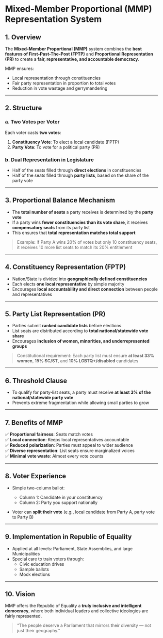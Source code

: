 # Mixed-Member Proportional (MMP) Representation System

## 1. Overview

The **Mixed-Member Proportional (MMP)** system combines the **best features of First-Past-The-Post (FPTP)** and **Proportional Representation (PR)** to create a **fair, representative, and accountable democracy**.

MMP ensures:
- Local representation through constituencies
- Fair party representation in proportion to total votes
- Reduction in vote wastage and gerrymandering

---

## 2. Structure

### a. Two Votes per Voter
Each voter casts **two votes**:
1. **Constituency Vote**: To elect a local candidate (FPTP)
2. **Party Vote**: To vote for a political party (PR)

### b. Dual Representation in Legislature
- Half of the seats filled through **direct elections** in constituencies
- Half of the seats filled through **party lists**, based on the share of the party vote

---

## 3. Proportional Balance Mechanism

- The **total number of seats** a party receives is determined by the **party vote**
- If a party wins **fewer constituencies than its vote share**, it receives **compensatory seats** from its party list
- This ensures that **total representation matches total support**

> Example: If Party A wins 20% of votes but only 10 constituency seats, it receives 10 more list seats to match its 20% entitlement

---

## 4. Constituency Representation (FPTP)

- Nation/State is divided into **geographically defined constituencies**
- Each elects **one local representative** by simple majority
- Encourages **local accountability and direct connection** between people and representatives

---

## 5. Party List Representation (PR)

- Parties submit **ranked candidate lists** before elections
- List seats are distributed according to **total national/statewide vote share**
- Encourages **inclusion of women, minorities, and underrepresented groups**

> Constitutional requirement: Each party list must ensure **at least 33% women**, **15% SC/ST**, and **10% LGBTQ+/disabled** candidates

---

## 6. Threshold Clause

- To qualify for party-list seats, a party must receive **at least 3% of the national/statewide party vote**
- Prevents extreme fragmentation while allowing small parties to grow

---

## 7. Benefits of MMP

✅ **Proportional fairness**: Seats match votes  
✅ **Local connection**: Keeps local representatives accountable  
✅ **Reduced polarization**: Parties must appeal to wider audience  
✅ **Diverse representation**: List seats ensure marginalized voices  
✅ **Minimal vote waste**: Almost every vote counts  

---

## 8. Voter Experience

- Simple two-column ballot:
  - Column 1: Candidate in your constituency
  - Column 2: Party you support nationally

- Voter can **split their vote** (e.g., local candidate from Party A, party vote to Party B)

---

## 9. Implementation in Republic of Equality

- Applied at all levels: Parliament, State Assemblies, and large Municipalities
- Special care to train voters through:
  - Civic education drives
  - Sample ballots
  - Mock elections

---

## 10. Vision

MMP offers the Republic of Equality a **truly inclusive and intelligent democracy**, where both individual leaders and collective ideologies are fairly represented.

> “The people deserve a Parliament that mirrors their diversity — not just their geography.”